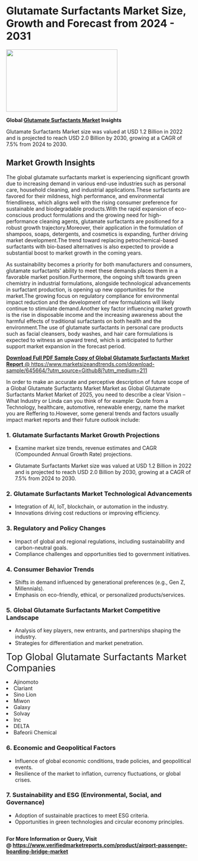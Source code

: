 <H1>Glutamate Surfactants Market Size, Growth and Forecast from 2024 - 2031</H1><img class="aligncenter size-medium wp-image-584254" src="https://thirdeyenews.in/wp-content/uploads/2024/09/Global-Market-Research-300x168.jpeg" alt="" width="300" height="168" /><p><strong>Global&nbsp;<a href="https://www.marketsizeandtrends.com/download-sample/645664/?utm_source=Github8j?utm_medium=211">Glutamate Surfactants Market</a> Insights</strong></p><p>Glutamate Surfactants Market size was valued at USD 1.2 Billion in 2022 and is projected to reach USD 2.0 Billion by 2030, growing at a CAGR of 7.5% from 2024 to 2030.</p><p><h2>Market Growth Insights</h2> <p>The global glutamate surfactants market is experiencing significant growth due to increasing demand in various end-use industries such as personal care, household cleaning, and industrial applications.These surfactants are favored for their mildness, high performance, and environmental friendliness, which aligns well with the rising consumer preference for sustainable and biodegradable products.With the rapid expansion of eco-conscious product formulations and the growing need for high-performance cleaning agents, glutamate surfactants are positioned for a robust growth trajectory.Moreover, their application in the formulation of shampoos, soaps, detergents, and cosmetics is expanding, further driving market development.The trend toward replacing petrochemical-based surfactants with bio-based alternatives is also expected to provide a substantial boost to market growth in the coming years.</p> <p><a href="#"></a></p> <p>As sustainability becomes a priority for both manufacturers and consumers, glutamate surfactants' ability to meet these demands places them in a favorable market position.Furthermore, the ongoing shift towards green chemistry in industrial formulations, alongside technological advancements in surfactant production, is opening up new opportunities for the market.The growing focus on regulatory compliance for environmental impact reduction and the development of new formulations will likely continue to stimulate demand.Another key factor influencing market growth is the rise in disposable income and the increasing awareness about the harmful effects of traditional surfactants on both health and the environment.The use of glutamate surfactants in personal care products such as facial cleansers, body washes, and hair care formulations is expected to witness an upward trend, which is anticipated to further support market expansion in the forecast period.</p> <p><a href="#"></p><p><span class=""><strong>Download Full PDF Sample Copy of Global Glutamate Surfactants Market Report</strong> @ <a href="https://www.marketsizeandtrends.com/download-sample/645664/?utm_source=Github8j?utm_medium=211" target="_blank">https://www.marketsizeandtrends.com/download-sample/645664/?utm_source=Github8j?utm_medium=211</a></span></p><p>In order to make an accurate and perceptive description of future scope of a Global&nbsp;Glutamate Surfactants Market Market as Global&nbsp;Glutamate Surfactants Market Market of 2025, you need to describe a clear Vision &ndash; What Industry or Linda can you think of for example: Quote from a Technology, healthcare, automotive, renewable energy, name the market you are Reffering to.However, some general trends and factors usually impact market reports and their future outlook include:</p><h3>1.&nbsp;<strong>Glutamate Surfactants Market Growth Projections</strong></h3><ul><li>Examine market size trends, revenue estimates and CAGR (Compounded Annual Growth Rate) projections.</li><li><p>Glutamate Surfactants Market size was valued at USD 1.2 Billion in 2022 and is projected to reach USD 2.0 Billion by 2030, growing at a CAGR of 7.5% from 2024 to 2030.</p></li></ul><h3>2.&nbsp;<strong>Glutamate Surfactants Market Technological Advancements</strong></h3><ul><li>Integration of AI, IoT, blockchain, or automation in the industry.</li><li>Innovations driving cost reductions or improving efficiency.</li></ul><h3>3.&nbsp;<strong>Regulatory and Policy Changes</strong></h3><ul><li>Impact of global and regional regulations, including sustainability and carbon-neutral goals.</li><li>Compliance challenges and opportunities tied to government initiatives.</li></ul><h3>4.&nbsp;<strong>Consumer Behavior Trends</strong></h3><ul><li>Shifts in demand influenced by generational preferences (e.g., Gen Z, Millennials).</li><li>Emphasis on eco-friendly, ethical, or personalized products/services.</li></ul><h3>5.&nbsp;<strong>Global Glutamate Surfactants Market Competitive Landscape</strong></h3><ul><li>Analysis of key players, new entrants, and partnerships shaping the industry.</li><li>Strategies for differentiation and market penetration.</li></ul><p data-pm-slice="1 1 []"><span style="color: inherit; font-family: inherit; font-size: 25px;">Top Global Glutamate Surfactants Market Companies</span></p><div class="" data-test-id=""><p><li>Ajinomoto</li><li> Clariant</li><li> Sino Lion</li><li> Miwon</li><li> Galaxy</li><li> Solvay</li><li> Inc</li><li> DELTA</li><li> Bafeorii Chemical</li></p></div><h3>6.&nbsp;<strong>Economic and Geopolitical Factors</strong></h3><ul><li>Influence of global economic conditions, trade policies, and geopolitical events.</li><li>Resilience of the market to inflation, currency fluctuations, or global crises.</li></ul><h3>7.&nbsp;<strong>Sustainability and ESG (Environmental, Social, and Governance)</strong></h3><ul><li>Adoption of sustainable practices to meet ESG criteria.</li><li>Opportunities in green technologies and circular economy principles.</li></ul><h2><strong style="font-size: 14px;">For More Information or Query, Visit @&nbsp;</strong><a style="background-color: #ffffff; font-size: 14px;" href="https://www.marketsizeandtrends.com/report/glutamate-surfactants-market/" target="_blank">https://www.verifiedmarketreports.com/product/airport-passenger-boarding-bridge-market</a></h2>